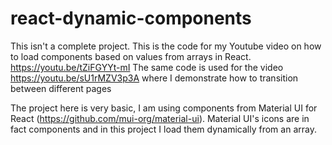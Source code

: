 # react-dynamic-components
This isn't a complete project. This is the code for my Youtube video on how to load components based on values from arrays in React.
https://youtu.be/tZiFGYYt-mI
The same code is used for the video https://youtu.be/sU1rMZV3p3A where I demonstrate how to transition between different pages

The project here is very basic, I am using components from Material UI for React (https://github.com/mui-org/material-ui).
Material UI's icons are in fact components and in this project I load them dynamically from an array.
